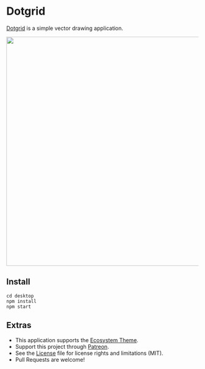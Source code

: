 # Dotgrid

[Dotgrid](http://wiki.xxiivv.com/dotgrid) is a simple vector drawing application. 

<img src='https://raw.githubusercontent.com/hundredrabbits/Dotgrid/master/PREVIEW.jpg' width="600"/>

## Install

```
cd desktop
npm install
npm start
```

## Extras

- This application supports the [Ecosystem Theme](https://github.com/hundredrabbits/Themes).
- Support this project through [Patreon](https://patreon.com/100).
- See the [License](LICENSE.md) file for license rights and limitations (MIT).
- Pull Requests are welcome!

